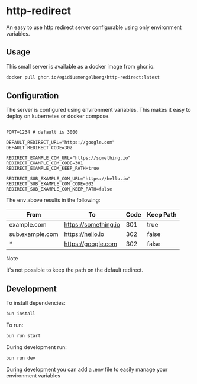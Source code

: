 # http-redirect

An easy to use http redirect server configurable using only environment variables.

## Usage

This small server is available as a docker image from ghcr.io.

```bash
docker pull ghcr.io/egidiusmengelberg/http-redirect:latest
```

## Configuration

The server is configured using environment variables. This makes it easy to deploy on kubernetes or docker compose.

```dosini

PORT=1234 # default is 3000

DEFAULT_REDIRECT_URL="https://google.com"
DEFAULT_REDIRECT_CODE=302

REDIRECT_EXAMPLE_COM_URL="https://something.io"
REDIRECT_EXAMPLE_COM_CODE=301
REDIRECT_EXAMPLE_COM_KEEP_PATH=true

REDIRECT_SUB_EXAMPLE_COM_URL="https://hello.io"
REDIRECT_SUB_EXAMPLE_COM_CODE=302
REDIRECT_SUB_EXAMPLE_COM_KEEP_PATH=false

```

The env above results in the following:

| From              | To                    | Code | Keep Path  |
| ----------------- | --------------------- | ---- | ---------- |
| example.com       | https://something.io  | 301  | true       |
| sub.example.com   | https://hello.io      | 302  | false      |
| *                 | https://google.com    | 302  | false      |

> [!NOTE]
> It's not possible to keep the path on the default redirect.

## Development

To install dependencies:

```bash
bun install
```

To run:

```bash
bun run start
```

During development run:

```bash
bun run dev
```

During development you can add a .env file to easily manage your environment variables


